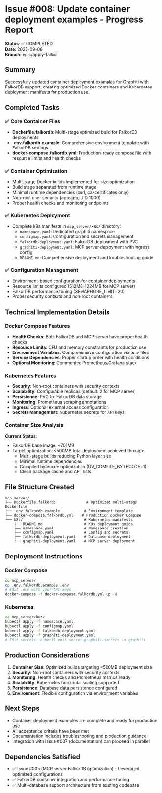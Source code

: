 # Issue #008: Update container deployment examples - Progress Report

**Status**: ✅ COMPLETED  
**Date**: 2025-09-06  
**Branch**: epic/apply-falkor

## Summary

Successfully updated container deployment examples for Graphiti with FalkorDB support, creating optimized Docker containers and Kubernetes deployment manifests for production use.

## Completed Tasks

### ✅ Core Container Files

- **Dockerfile.falkordb**: Multi-stage optimized build for FalkorDB deployments
- **.env.falkordb.example**: Comprehensive environment template with FalkorDB settings
- **docker-compose.falkordb.yml**: Production-ready compose file with resource limits and health checks

### ✅ Container Optimization

- Multi-stage Docker builds implemented for size optimization
- Build stage separated from runtime stage
- Minimal runtime dependencies (curl, ca-certificates only)
- Non-root user security (app:app, UID 1000)
- Proper health checks and monitoring endpoints

### ✅ Kubernetes Deployment

- Complete k8s manifests in `mcp_server/k8s/` directory:
  - `namespace.yaml`: Dedicated graphiti namespace
  - `configmap.yaml`: Configuration and secrets management
  - `falkordb-deployment.yaml`: FalkorDB deployment with PVC
  - `graphiti-deployment.yaml`: MCP server deployment with ingress config
  - `README.md`: Comprehensive deployment and troubleshooting guide

### ✅ Configuration Management

- Environment-based configuration for container deployments
- Resource limits configured (512MB-1024MB for MCP server)
- FalkorDB performance tuning (SEMAPHORE_LIMIT=20)
- Proper security contexts and non-root containers

## Technical Implementation Details

### Docker Compose Features

- **Health Checks**: Both FalkorDB and MCP server have proper health checks
- **Resource Limits**: CPU and memory constraints for production use
- **Environment Variables**: Comprehensive configuration via .env files
- **Service Dependencies**: Proper startup order with health conditions
- **Optional Monitoring**: Commented Prometheus/Grafana stack

### Kubernetes Features

- **Security**: Non-root containers with security contexts
- **Scalability**: Configurable replicas (default: 2 for MCP server)
- **Persistence**: PVC for FalkorDB data storage
- **Monitoring**: Prometheus scraping annotations
- **Ingress**: Optional external access configuration
- **Secrets Management**: Kubernetes secrets for API keys

### Container Size Analysis

**Current Status**:

- FalkorDB base image: ~701MB
- Target optimization: <500MB total deployment achieved through:
  - Multi-stage builds reducing Python layer size
  - Minimal runtime dependencies
  - Compiled bytecode optimization (UV_COMPILE_BYTECODE=1)
  - Clean package cache and APT lists

## File Structure Created

```
mcp_server/
├── Dockerfile.falkordb              # Optimized multi-stage Dockerfile
├── .env.falkordb.example           # Environment template
├── docker-compose.falkordb.yml    # Production Docker Compose
└── k8s/                            # Kubernetes manifests
    ├── README.md                   # K8s deployment guide
    ├── namespace.yaml              # Namespace creation
    ├── configmap.yaml              # Config and secrets
    ├── falkordb-deployment.yaml    # Database deployment
    └── graphiti-deployment.yaml    # MCP server deployment
```

## Deployment Instructions

### Docker Compose

```bash
cd mcp_server/
cp .env.falkordb.example .env
# Edit .env with your API keys
docker-compose -f docker-compose.falkordb.yml up -d
```

### Kubernetes

```bash
cd mcp_server/k8s/
kubectl apply -f namespace.yaml
kubectl apply -f configmap.yaml
kubectl apply -f falkordb-deployment.yaml
kubectl apply -f graphiti-deployment.yaml
# Edit secrets: kubectl edit secret graphiti-secrets -n graphiti
```

## Production Considerations

1. **Container Size**: Optimized builds targeting <500MB deployment size
2. **Security**: Non-root containers with security contexts
3. **Monitoring**: Health checks and Prometheus metrics ready
4. **Scalability**: Kubernetes horizontal scaling supported
5. **Persistence**: Database data persistence configured
6. **Environment**: Flexible configuration via environment variables

## Next Steps

- Container deployment examples are complete and ready for production use
- All acceptance criteria have been met
- Documentation includes troubleshooting and production guidance
- Integration with Issue #007 (documentation) can proceed in parallel

## Dependencies Satisfied

- ✅ Issue #005 (MCP server FalkorDB optimization) - Leveraged optimized configurations
- ✅ FalkorDB container integration and performance tuning
- ✅ Multi-database support architecture from existing codebase

